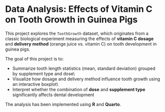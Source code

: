 # Data Analysis: Effects of Vitamin C on Tooth Growth in Guinea Pigs

This project explores the `ToothGrowth` dataset, which originates from a classic biological experiment measuring the effects of **vitamin C dosage** and **delivery method** (orange juice vs. vitamin C) on tooth development in guinea pigs.

The goal of this project is to:

-   Summarize tooth length statistics (mean, standard deviation) grouped by supplement type and dose\
-   Visualize how dosage and delivery method influence tooth growth using an interactive boxplot\
-   Interpret whether the combination of **dose** and **supplement type** significantly affects dental development

The analysis has been implemented using **R** and **Quarto**.
